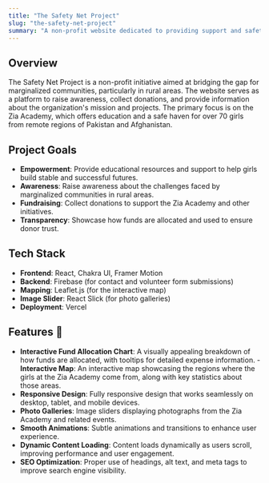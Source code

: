 ```yaml
---
title: "The Safety Net Project"
slug: "the-safety-net-project"
summary: "A non-profit website dedicated to providing support and safety for children around the world."
---
```


## Overview

The Safety Net Project is a non-profit initiative aimed at bridging the gap for marginalized communities, particularly in rural areas. The website serves as a platform to raise awareness, collect donations, and provide information about the organization's mission and projects. The primary focus is on the Zia Academy, which offers education and a safe haven for over 70 girls from remote regions of Pakistan and Afghanistan.

## Project Goals

- **Empowerment**: Provide educational resources and support to help girls build stable and successful futures.
- **Awareness**: Raise awareness about the challenges faced by marginalized communities in rural areas.
- **Fundraising**: Collect donations to support the Zia Academy and other initiatives.
- **Transparency**: Showcase how funds are allocated and used to ensure donor trust.


## Tech Stack

- **Frontend**: React, Chakra UI, Framer Motion
- **Backend**: Firebase (for contact and volunteer form submissions)
- **Mapping**: Leaflet.js (for the interactive map)
- **Image Slider**: React Slick (for photo galleries)
- **Deployment**: Vercel

## Features 🌟

- **Interactive Fund Allocation Chart**: A visually appealing breakdown of how funds are allocated, with tooltips for detailed expense information.
-**Interactive Map**: An interactive map showcasing the regions where the girls at the Zia Academy come from, along with key statistics about those areas.
- **Responsive Design**: Fully responsive design that works seamlessly on desktop, tablet, and mobile devices.
- **Photo Galleries**: Image sliders displaying photographs from the Zia Academy and related events.
- **Smooth Animations**: Subtle animations and transitions to enhance user experience.
- **Dynamic Content Loading**: Content loads dynamically as users scroll, improving performance and user engagement.
- **SEO Optimization**: Proper use of headings, alt text, and meta tags to improve search engine visibility.



